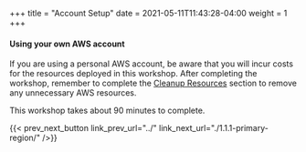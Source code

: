 +++
title = "Account Setup"
date =  2021-05-11T11:43:28-04:00
weight = 1
+++

#### Using your own AWS account

If you are using a personal AWS account, be aware that you will incur costs for the resources deployed in this workshop. After completing the workshop, remember to complete the [Cleanup Resources](../../cleanup/) section to remove any unnecessary AWS resources.

This workshop takes about 90 minutes to complete. 

{{< prev_next_button link_prev_url="../" link_next_url="./1.1.1-primary-region/" />}}
